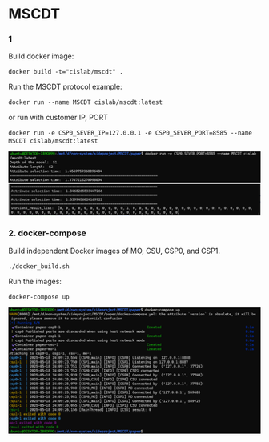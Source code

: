 # MSCDT
### 1
Build docker image:
```shell=
docker build -t="cislab/mscdt" .
```

Run the MSCDT protocol example:
```shell=
docker run --name MSCDT cislab/mscdt:latest
```
or run with customer IP, PORT
```shell=
docker run -e CSP0_SEVER_IP=127.0.0.1 -e CSP0_SEVER_PORT=8585 --name MSCDT cislab/mscdt:latest
```

![](./README/example_result1.png)
![](./README/example_result2.png)

### 2. docker-compose
Build independent Docker images of MO, CSU, CSP0, and CSP1.
```shell=
./docker_build.sh
```

Run the images:
```shell=
docker-compose up
```

![](./README/dockercompose_example_result.png)